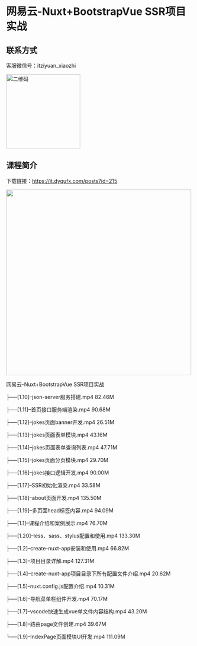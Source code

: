 # 网易云-Nuxt+BootstrapVue SSR项目实战

## 联系方式

客服微信号：itziyuan_xiaozhi

<img src="https://ziyuanyun.oss-cn-guangzhou.aliyuncs.com/common/20240614073449/666b82192834a.jpg" width="200" height="200" alt="二维码">

## 课程简介

下载链接：https://it.dyqufx.com/posts?id=215

<img src="https://ziyuanyun.oss-cn-guangzhou.aliyuncs.com/yun/20240515151706/6644617233743.jpg" width="500" alt="">

  网易云-Nuxt+BootstrapVue SSR项目实战



 ├──[1.10]&#8211;json-server服务搭建.mp4 82.46M

 ├──[1.11]&#8211;首页接口服务端渲染.mp4 90.68M

 ├──[1.12]&#8211;jokes页面banner开发.mp4 26.51M

 ├──[1.13]&#8211;jokes页面表单模块.mp4 43.16M

 ├──[1.14]&#8211;jokes页面表单查询列表.mp4 47.71M

 ├──[1.15]&#8211;jokes页面分页模块.mp4 29.70M

 ├──[1.16]&#8211;jokes接口逻辑开发.mp4 90.00M

 ├──[1.17]&#8211;SSR初始化渲染.mp4 33.58M

 ├──[1.18]&#8211;about页面开发.mp4 135.50M

 ├──[1.19]&#8211;多页面head标签内容.mp4 94.09M

 ├──[1.1]&#8211;课程介绍和案例展示.mp4 76.70M

 ├──[1.20]&#8211;less、sass、stylus配置和使用.mp4 133.30M

 ├──[1.2]&#8211;create-nuxt-app安装和使用.mp4 66.82M

 ├──[1.3]&#8211;项目目录详解.mp4 127.31M

 ├──[1.4]&#8211;create-nuxt-app项目目录下所有配置文件介绍.mp4 20.62M

 ├──[1.5]&#8211;nuxt.config.js配置介绍.mp4 10.31M

 ├──[1.6]&#8211;导航菜单栏组件开发.mp4 70.17M

 ├──[1.7]&#8211;vscode快速生成vue单文件内容结构.mp4 43.20M

 ├──[1.8]&#8211;路由page文件创建.mp4 39.67M

 └──[1.9]&#8211;IndexPage页面模块UI开发.mp4 111.09M

  